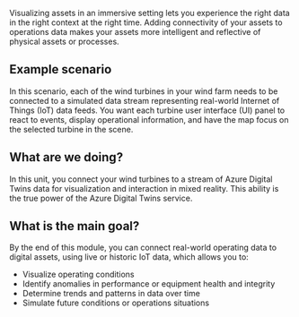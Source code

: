 Visualizing assets in an immersive setting lets you experience the right data in the right context at the right time. Adding connectivity of your assets to operations data makes your assets more intelligent and reflective of physical assets or processes.

## Example scenario

In this scenario, each of the wind turbines in your wind farm needs to be connected to a simulated data stream representing real-world Internet of Things (IoT) data feeds. You want each turbine user interface (UI) panel to react to events, display operational information, and have the map focus on the selected turbine in the scene.

## What are we doing?

In this unit, you connect your wind turbines to a stream of Azure Digital Twins data for visualization and interaction in mixed reality. This ability is the true power of the Azure Digital Twins service.

## What is the main goal?

By the end of this module, you can connect real-world operating data to digital assets, using live or historic IoT data, which allows you to:

- Visualize operating conditions
- Identify anomalies in performance or equipment health and integrity
- Determine trends and patterns in data over time
- Simulate future conditions or operations situations
